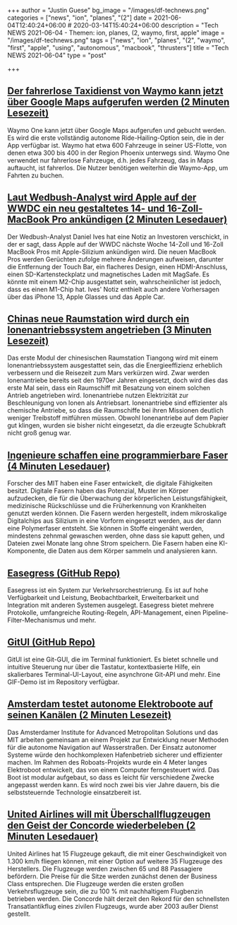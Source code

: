 +++
author = "Justin Guese"
bg_image = "/images/df-technews.png"
categories = ["news", "ion", "planes", "(2"]
date = 2021-06-04T12:40:24+06:00 # 2020-03-14T15:40:24+06:00
description = "Tech NEWS 2021-06-04 - Themen: ion, planes, (2, waymo, first, apple"
image = "/images/df-technews.png"
tags = ["news", "ion", "planes", "(2", "waymo", "first", "apple", "using", "autonomous", "macbook", "thrusters"]
title = "Tech NEWS 2021-06-04"
type = "post"

+++

## [Der fahrerlose Taxidienst von Waymo kann jetzt über Google Maps aufgerufen werden (2 Minuten Lesezeit)](https://techcrunch.com/2021/06/03/waymos-driverless-taxi-service-can-now-be-accessed-on-google-maps/)

 Waymo One kann jetzt über Google Maps aufgerufen und gebucht werden. Es wird die erste vollständig autonome Ride-Hailing-Option sein, die in der App verfügbar ist. Waymo hat etwa 600 Fahrzeuge in seiner US-Flotte, von denen etwa 300 bis 400 in der Region Phoenix unterwegs sind. Waymo One verwendet nur fahrerlose Fahrzeuge, d.h. jedes Fahrzeug, das in Maps auftaucht, ist fahrerlos. Die Nutzer benötigen weiterhin die Waymo-App, um Fahrten zu buchen.

## [Laut Wedbush-Analyst wird Apple auf der WWDC ein neu gestaltetes 14- und 16-Zoll-MacBook Pro ankündigen (2 Minuten Lesedauer)](https://www.macrumors.com/2021/06/03/new-macbook-pros-at-wwdc-wedbush-analyst/)

 Der Wedbush-Analyst Daniel Ives hat eine Notiz an Investoren verschickt, in der er sagt, dass Apple auf der WWDC nächste Woche 14-Zoll und 16-Zoll MacBook Pros mit Apple-Silizium ankündigen wird. Die neuen MacBook Pros werden Gerüchten zufolge mehrere Änderungen aufweisen, darunter die Entfernung der Touch Bar, ein flacheres Design, einen HDMI-Anschluss, einen SD-Kartensteckplatz und magnetisches Laden mit MagSafe. Es könnte mit einem M2-Chip ausgestattet sein, wahrscheinlicher ist jedoch, dass es einen M1-Chip hat. Ives' Notiz enthielt auch andere Vorhersagen über das iPhone 13, Apple Glasses und das Apple Car.

## [Chinas neue Raumstation wird durch ein Ionenantriebssystem angetrieben (3 Minuten Lesezeit)](https://interestingengineering.com/chinas-new-space-station-will-be-powered-by-ion-propulsion-system)

 Das erste Modul der chinesischen Raumstation Tiangong wird mit einem Ionenantriebssystem ausgestattet sein, das die Energieeffizienz erheblich verbessern und die Reisezeit zum Mars verkürzen wird. Zwar werden Ionenantriebe bereits seit den 1970er Jahren eingesetzt, doch wird dies das erste Mal sein, dass ein Raumschiff mit Besatzung von einem solchen Antrieb angetrieben wird. Ionenantriebe nutzen Elektrizität zur Beschleunigung von Ionen als Antriebsart. Ionenantriebe sind effizienter als chemische Antriebe, so dass die Raumschiffe bei ihren Missionen deutlich weniger Treibstoff mitführen müssen. Obwohl Ionenantriebe auf dem Papier gut klingen, wurden sie bisher nicht eingesetzt, da die erzeugte Schubkraft nicht groß genug war.

## [Ingenieure schaffen eine programmierbare Faser (4 Minuten Lesedauer)](https://news.mit.edu/2021/programmable-fiber-0603)

 Forscher des MIT haben eine Faser entwickelt, die digitale Fähigkeiten besitzt. Digitale Fasern haben das Potenzial, Muster im Körper aufzudecken, die für die Überwachung der körperlichen Leistungsfähigkeit, medizinische Rückschlüsse und die Früherkennung von Krankheiten genutzt werden können. Die Fasern werden hergestellt, indem mikroskalige Digitalchips aus Silizium in eine Vorform eingesetzt werden, aus der dann eine Polymerfaser entsteht. Sie können in Stoffe eingenäht werden, mindestens zehnmal gewaschen werden, ohne dass sie kaputt gehen, und Dateien zwei Monate lang ohne Strom speichern. Die Fasern haben eine KI-Komponente, die Daten aus dem Körper sammeln und analysieren kann.

## [Easegress (GitHub Repo)](https://github.com/megaease/easegress)

 Easegress ist ein System zur Verkehrsorchestrierung. Es ist auf hohe Verfügbarkeit und Leistung, Beobachtbarkeit, Erweiterbarkeit und Integration mit anderen Systemen ausgelegt. Easegress bietet mehrere Protokolle, umfangreiche Routing-Regeln, API-Management, einen Pipeline-Filter-Mechanismus und mehr.

## [GitUI (GitHub Repo)](https://github.com/extrawurst/gitui)

 GitUI ist eine Git-GUI, die im Terminal funktioniert. Es bietet schnelle und intuitive Steuerung nur über die Tastatur, kontextbasierte Hilfe, ein skalierbares Terminal-UI-Layout, eine asynchrone Git-API und mehr. Eine GIF-Demo ist im Repository verfügbar.

## [Amsterdam testet autonome Elektroboote auf seinen Kanälen (2 Minuten Lesezeit)](https://apnews.com/article/amsterdam-tests-electric-autonomous-boats-25e91a558f9066b290f7c36ad7f3391d)

 Das Amsterdamer Institute for Advanced Metropolitan Solutions und das MIT arbeiten gemeinsam an einem Projekt zur Entwicklung neuer Methoden für die autonome Navigation auf Wasserstraßen. Der Einsatz autonomer Systeme würde den hochkomplexen Hafenbetrieb sicherer und effizienter machen. Im Rahmen des Roboats-Projekts wurde ein 4 Meter langes Elektroboot entwickelt, das von einem Computer ferngesteuert wird. Das Boot ist modular aufgebaut, so dass es leicht für verschiedene Zwecke angepasst werden kann. Es wird noch zwei bis vier Jahre dauern, bis die selbststeuernde Technologie einsatzbereit ist.

## [United Airlines will mit Überschallflugzeugen den Geist der Concorde wiederbeleben (2 Minuten Lesedauer)](https://www.theguardian.com/business/2021/jun/03/united-airlines-boom-supersonic-overture-airliner-concorde)

 United Airlines hat 15 Flugzeuge gekauft, die mit einer Geschwindigkeit von 1.300 km/h fliegen können, mit einer Option auf weitere 35 Flugzeuge des Herstellers. Die Flugzeuge werden zwischen 65 und 88 Passagiere befördern. Die Preise für die Sitze werden zunächst denen der Business Class entsprechen. Die Flugzeuge werden die ersten großen Verkehrsflugzeuge sein, die zu 100 % mit nachhaltigem Flugbenzin betrieben werden. Die Concorde hält derzeit den Rekord für den schnellsten Transatlantikflug eines zivilen Flugzeugs, wurde aber 2003 außer Dienst gestellt.

